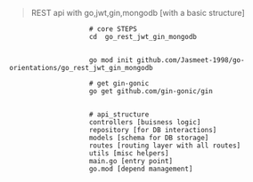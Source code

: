 > REST api with go,jwt,gin,mongodb [with a basic structure]

                        # core STEPS
                        cd  go_rest_jwt_gin_mongodb


                        go mod init github.com/Jasmeet-1998/go-orientations/go_rest_jwt_gin_mongodb

                        # get gin-gonic
                        go get github.com/gin-gonic/gin


                        # api_structure
                        controllers [buisness logic]
                        repository [for DB interactions]
                        models [schema for DB storage]
                        routes [routing layer with all routes]
                        utils [misc helpers]
                        main.go [entry point]
                        go.mod [depend management]
